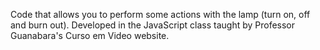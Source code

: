 Code that allows you to perform some actions with the lamp (turn on, off and burn out).
Developed in the JavaScript class taught by Professor Guanabara's Curso em Video website.


